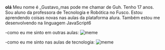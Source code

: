 **olá**
Meu nome é _Gustavo_mas pode me chamar de Guh. Tenho 17 anos. 
Sou aluno da professora de Tecnologia e Robótica no Fusco.
Estou aprendendo coisas novas nas aulas da plataforma alura.
Também estou me desenvolvendo na linguagem JavaScript6

-como eu me sinto em outras aulas:
![meme](https://media1.tenor.com/m/Ro3kqv2CPmYAAAAd/sleeping-sleep.gif)

-como eu me sinto nas aulas de tecnologia:
![meme](https://media.tenor.com/9IAvnYl-A_MAAAAM/nerd-nerd-emoji.gif)
